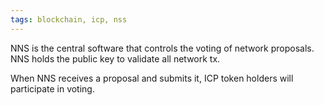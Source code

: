 ```yaml
---
tags: blockchain, icp, nss
---
```


NNS is the central software that controls the voting of network proposals. NNS holds the public key to validate all network tx.

When NNS receives a proposal and submits it, ICP token holders will participate in voting.
